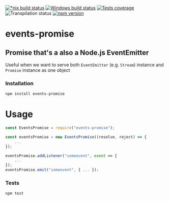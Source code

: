 [![*nix build status][nix-build-image]][nix-build-url]
[![Windows build status][win-build-image]][win-build-url]
[![Tests coverage][cov-image]][cov-url]
![Transpilation status][transpilation-image]
[![npm version][npm-image]][npm-url]

# events-promise

## Promise that's a also a Node.js EventEmitter

Useful when we want to serve both `EventEmitter` (e.g. `Stream`) instance and `Promise` instance as one object

### Installation

```bash
npm install events-promise
```

# Usage

```javascript
const EventsPromise = require("events-promise");

const eventsPromise = new EventsPromise((resolve, reject) => {
	...
});

eventsPromise.addListener("someevent", event => {
	...
});
eventsPromise.emit("someevent", { ... });
```

### Tests

```bash
npm test
```

[nix-build-image]: https://semaphoreci.com/api/v1/medikoo-org/events-promise/branches/master/shields_badge.svg
[nix-build-url]: https://semaphoreci.com/medikoo-org/events-promise
[win-build-image]: https://ci.appveyor.com/api/projects/status/?svg=true
[win-build-url]: https://ci.appveyor.com/api/project/medikoo/events-promise
[cov-image]: https://img.shields.io/codecov/c/github/medikoo/events-promise.svg
[cov-url]: https://codecov.io/gh/medikoo/events-promise
[transpilation-image]: https://img.shields.io/badge/transpilation-free-brightgreen.svg
[npm-image]: https://img.shields.io/npm/v/events-promise.svg
[npm-url]: https://www.npmjs.com/package/events-promise
